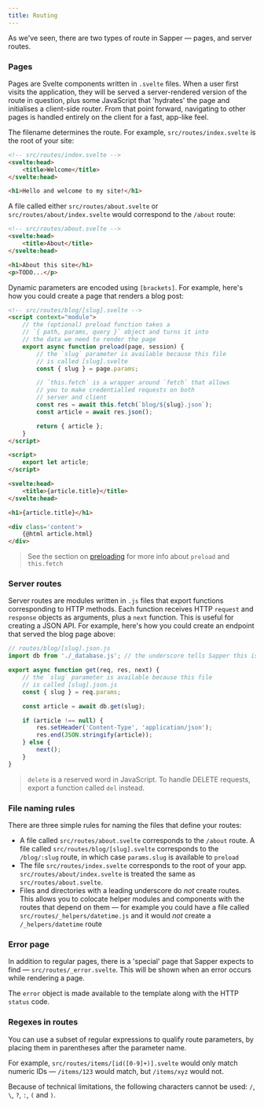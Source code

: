 ```yaml
---
title: Routing
---
```


As we've seen, there are two types of route in Sapper — pages, and server routes.


### Pages

Pages are Svelte components written in `.svelte` files. When a user first visits the application, they will be served a server-rendered version of the route in question, plus some JavaScript that 'hydrates' the page and initialises a client-side router. From that point forward, navigating to other pages is handled entirely on the client for a fast, app-like feel.

The filename determines the route. For example, `src/routes/index.svelte` is the root of your site:

```html
<!-- src/routes/index.svelte -->
<svelte:head>
	<title>Welcome</title>
</svelte:head>

<h1>Hello and welcome to my site!</h1>
```

A file called either `src/routes/about.svelte` or `src/routes/about/index.svelte` would correspond to the `/about` route:

```html
<!-- src/routes/about.svelte -->
<svelte:head>
	<title>About</title>
</svelte:head>

<h1>About this site</h1>
<p>TODO...</p>
```

Dynamic parameters are encoded using `[brackets]`. For example, here's how you could create a page that renders a blog post:

```html
<!-- src/routes/blog/[slug].svelte -->
<script context="module">
	// the (optional) preload function takes a
	// `{ path, params, query }` object and turns it into
	// the data we need to render the page
	export async function preload(page, session) {
		// the `slug` parameter is available because this file
		// is called [slug].svelte
		const { slug } = page.params;

		// `this.fetch` is a wrapper around `fetch` that allows
		// you to make credentialled requests on both
		// server and client
		const res = await this.fetch(`blog/${slug}.json`);
		const article = await res.json();

		return { article };
	}
</script>

<script>
	export let article;
</script>

<svelte:head>
	<title>{article.title}</title>
</svelte:head>

<h1>{article.title}</h1>

<div class='content'>
	{@html article.html}
</div>
```

> See the section on [preloading](docs#preloading) for more info about `preload` and `this.fetch`


### Server routes

Server routes are modules written in `.js` files that export functions corresponding to HTTP methods. Each function receives HTTP `request` and `response` objects as arguments, plus a `next` function. This is useful for creating a JSON API. For example, here's how you could create an endpoint that served the blog page above:

```js
// routes/blog/[slug].json.js
import db from './_database.js'; // the underscore tells Sapper this isn't a route

export async function get(req, res, next) {
	// the `slug` parameter is available because this file
	// is called [slug].json.js
	const { slug } = req.params;

	const article = await db.get(slug);

	if (article !== null) {
		res.setHeader('Content-Type', 'application/json');
		res.end(JSON.stringify(article));
	} else {
		next();
	}
}
```

> `delete` is a reserved word in JavaScript. To handle DELETE requests, export a function called `del` instead.


### File naming rules

There are three simple rules for naming the files that define your routes:

* A file called `src/routes/about.svelte` corresponds to the `/about` route. A file called `src/routes/blog/[slug].svelte` corresponds to the `/blog/:slug` route, in which case `params.slug` is available to `preload`
* The file `src/routes/index.svelte` corresponds to the root of your app. `src/routes/about/index.svelte` is treated the same as `src/routes/about.svelte`.
* Files and directories with a leading underscore do *not* create routes. This allows you to colocate helper modules and components with the routes that depend on them — for example you could have a file called `src/routes/_helpers/datetime.js` and it would *not* create a `/_helpers/datetime` route



### Error page

In addition to regular pages, there is a 'special' page that Sapper expects to find — `src/routes/_error.svelte`. This will be shown when an error occurs while rendering a page.

The `error` object is made available to the template along with the HTTP `status` code.



### Regexes in routes

You can use a subset of regular expressions to qualify route parameters, by placing them in parentheses after the parameter name.

For example, `src/routes/items/[id([0-9]+)].svelte` would only match numeric IDs — `/items/123` would match, but `/items/xyz` would not.

Because of technical limitations, the following characters cannot be used: `/`, `\`, `?`, `:`, `(` and `)`.
